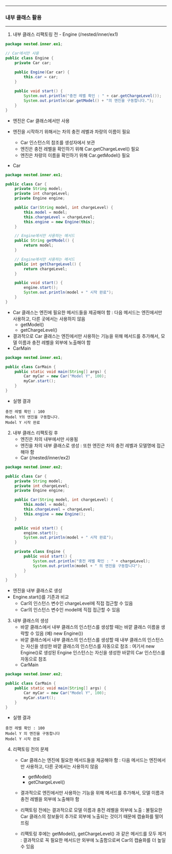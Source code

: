 -----
### 내부 클래스 활용
-----
1. 내부 클래스 리팩토링 전 - Engine (/nested/inner/ex1)
```java
package nested.inner.ex1;

// Car에서만 사용
public class Engine {
    private Car car;

    public Engine(Car car) {
        this.car = car;
    }
    
    public void start() {
        System.out.println("충전 레벨 확인 : " + car.getChargeLevel());
        System.out.println(car.getModel() + "의 엔진을 구동합니다.");
    }
}
```
   - 엔진은 Car 클래스에서만 사용
   - 엔진을 시작하기 위해서는 차의 충전 레벨과 차량의 이름이 필요
      + Car 인스턴스의 참조를 생성자에서 보관
      + 엔진은 충전 레벨을 확인하기 위해 Car.getChargeLevel() 필요
      + 엔진은 차량의 이름을 확인하기 위해 Car.getModel() 필요

   - Car
```java
package nested.inner.ex1;

public class Car {
    private String model;
    private int chargeLevel;
    private Engine engine;

    public Car(String model, int chargeLevel) {
        this.model = model;
        this.chargeLevel = chargeLevel;
        this.engine = new Engine(this);
    }

    // Engine에서만 사용하는 메서드
    public String getModel() {
        return model;
    }

    // Engine에서만 사용하는 메서드
    public int getChargeLevel() {
        return chargeLevel;
    }

    public void start() {
        engine.start();
        System.out.println(model + " 시작 완료");
    }
}
```
   - Car 클래스는 엔진에 필요한 메서드들을 제공해야 함 : 다음 메서드는 엔진에서만 사용하고, 다른 곳에서는 사용하지 않음
      + getModel()
      + getChargeLevel()
   - 결과적으로 Car 클래스는 엔진에서만 사용하는 기능을 위해 메서드를 추가해서, 모델 이름과 충전 레벨을 외부에 노출해야 함
   - CarMain
```java
package nested.inner.ex1;

public class CarMain {
    public static void main(String[] args) {
        Car myCar = new Car("Model Y", 100);
        myCar.start();
    }
}
```
   - 실행 결과
```
충전 레벨 확인 : 100
Model Y의 엔진을 구동합니다.
Model Y 시작 완료
```

2. 내부 클래스 리팩토링 후
   - 엔진은 차의 내부에서만 사용됨
   - 엔진을 차의 내부 클래스로 생성 : 또한 엔진은 차의 충전 레벨과 모델명에 접근해야 함
   - Car (/nested/inner/ex2)
```java
package nested.inner.ex2;

public class Car {
    private String model;
    private int chargeLevel;
    private Engine engine;

    public Car(String model, int chargeLevel) {
        this.model = model;
        this.chargeLevel = chargeLevel;
        this.engine = new Engine();
    }

    public void start() {
        engine.start();
        System.out.println(model + " 시작 완료");
    }

    private class Engine {
        public void start() {
            System.out.println("충전 레벨 확인 : " + chargeLevel);
            System.out.println(model + " 의 엔진을 구동합니다");
        }
    }
}
```
   - 엔진을 내부 클래스로 생성
   - Engine.start()를 기존과 비교
      + Car의 인스턴스 변수인 chargeLevel에 직접 접근할 수 있음
      + Car의 인스턴스 변수인 model에 직접 접근할 수 있음

3. 내부 클래스의 생성
    - 바깥 클래스에서 내부 클래스의 인스턴스를 생성할 때는 바깥 클래스 이름을 생략할 수 있음 (예) new Engine())
    - 바깥 클래스에서 내부 클래스의 인스턴스를 생성할 때 내부 클래스의 인스턴스는 자신을 생성한 바깥 클래스의 인스턴스를 자동으로 참조 : 여기서 new Engine()로 생성된 Engine 인스턴스는 자신을 생성한 바깥의 Car 인스턴스를 자동으로 참조
    - CarMain
```java
package nested.inner.ex2;

public class CarMain {
    public static void main(String[] args) {
        Car myCar = new Car("Model Y", 100);
        myCar.start();
    }
}
```
   - 실행 결과
```
충전 레벨 확인 : 100
Model Y 의 엔진을 구동합니다
Model Y 시작 완료
```

4. 리팩토링 전의 문제
   - Car 클래스는 엔진에 필요한 메서드들을 제공해야 함 : 다음 메서드는 엔진에서만 사용하고, 다른 곳에서는 사용하지 않음
      + getModel()
      + getChargeLevel()

   - 결과적으로 엔진에서만 사용하는 기능을 위해 메서드를 추가해서, 모델 이름과 충전 레벨을 외부에 노출해야 함
   - 리팩토링 전에는 결과적으로 모델 이름과 충전 레벨을 외부에 노출 : 불필요한 Car 클래스의 정보들이 추가로 외부에 노출되는 것이기 때문에 캡슐화를 떨어뜨림
   - 리팩토링 후에는 getModel(), getChargeLevel() 과 같은 메서드를 모두 제거 : 결과적으로 꼭 필요한 메서드만 외부에 노출함으로써 Car의 캡슐화를 더 높일 수 있음
   
